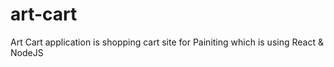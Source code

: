 # art-cart
Art Cart application is shopping cart site for Painiting which is using React &amp; NodeJS
